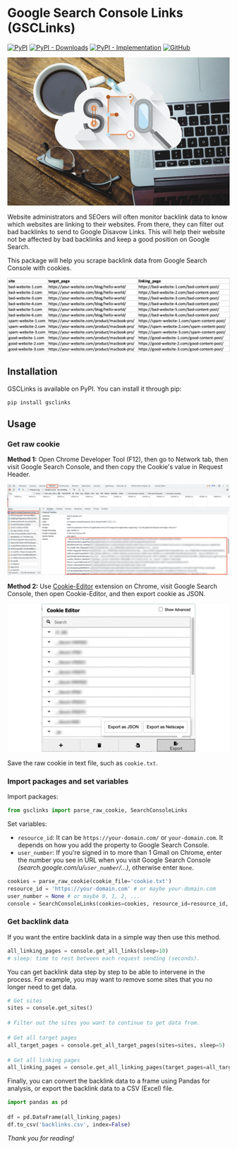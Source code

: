 # Google Search Console Links (GSCLinks)
[![PyPI](https://img.shields.io/pypi/v/gsclinks)](https://pypi.org/project/gsclinks/)
[![PyPI - Downloads](https://img.shields.io/pypi/dm/gsclinks)](https://pypi.org/project/gsclinks/)
[![PyPI - Implementation](https://img.shields.io/pypi/implementation/gsclinks)](https://www.python.org/)
[![GitHub](https://img.shields.io/github/license/tranngocminhhieu/google-search-console-links)](https://github.com/tranngocminhhieu/google-search-console-links/blob/main/LICENSE)

![GSC](https://github.com/tranngocminhhieu/google-search-console-links/blob/main/images/thumb.jpg?raw=true)


Website administrators and SEOers will often monitor backlink data to know which websites are linking to their websites. From there, they can filter out bad backlinks to send to Google Disavow Links. This will help their website not be affected by bad backlinks and keep a good position on Google Search.


This package will help you scrape backlink data from Google Search Console with cookies.

![Example result](https://github.com/tranngocminhhieu/google-search-console-links/blob/main/images/example-result.png?raw=true)

## Installation
GSCLinks is available on PyPI. You can install it through pip:
```commandline
pip install gsclinks
```

## Usage
### Get raw cookie
**Method 1:** Open Chrome Developer Tool (F12), then go to Network tab, then visit Google Search Console, and then copy the Cookie's value in Request Header.

![Cookie value in F12](https://github.com/tranngocminhhieu/google-search-console-links/blob/main/images/cookie-value-f12.png?raw=true)

**Method 2:** Use [Cookie-Editor](https://chrome.google.com/webstore/detail/cookie-editor/hlkenndednhfkekhgcdicdfddnkalmdm) extension on Chrome, visit Google Search Console, then open Cookie-Editor, and then export cookie as JSON.

![Cookie value in Cookie-Editor](https://github.com/tranngocminhhieu/google-search-console-links/blob/main/images/cookie-editor.png?raw=true)

Save the raw cookie in text file, such as `cookie.txt`.

### Import packages and set variables
Import packages:
```python
from gsclinks import parse_raw_cookie, SearchConsoleLinks
```

Set variables:
- `resource_id`: It can be `https://your-domain.com/` or `your-domain.com`. It depends on how you add the property to Google Search Console.
- `user_number`: If you're signed in to more than 1 Gmail on Chrome, enter the number you see in URL when you visit Google Search Console *(search.google.com/u/`user_number`/...)*, otherwise enter `None`.

```python
cookies = parse_raw_cookie(cookie_file='cookie.txt')
resource_id = 'https://your-domain.com' # or maybe your-domain.com
user_number = None # or maybe 0, 1, 2, ...
console = SearchConsoleLinks(cookies=cookies, resource_id=resource_id, user_number=user_number)
```

### Get backlink data
If you want the entire backlink data in a simple way then use this method.
```python
all_linking_pages = console.get_all_links(sleep=10)
# sleep: time to rest between each request sending (seconds).
```

You can get backlink data step by step to be able to intervene in the process. For example, you may want to remove some sites that you no longer need to get data.
```python
# Get sites
sites = console.get_sites()

# Filter out the sites you want to continue to get data from.

# Get all target pages
all_target_pages = console.get_all_target_pages(sites=sites, sleep=5)

# Get all linking pages
all_linking_pages = console.get_all_linking_pages(target_pages=all_target_pages, sleep=5)
```

Finally, you can convert the backlink data to a frame using Pandas for analysis, or export the backlink data to a CSV (Excel) file.

```python
import pandas as pd

df = pd.DataFrame(all_linking_pages)
df.to_csv('backlinks.csv', index=False)
```

*Thank you for reading!*